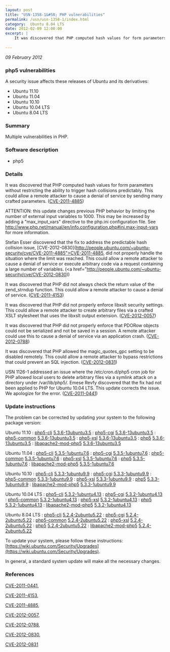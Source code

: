 ```yaml
---
layout: post
title: "USN-1358-1&#58; PHP vulnerabilities"
permalink: /usn/usn-1358-1/index.html
category:  Ubuntu 8.04 LTS
date: 2012-02-09 12:00:00
excerpt: |
    It was discovered that PHP computed hash values for form parameters without restricting the ability to trigger hash collisions predictably. This could allow a remote attacker to cause a denial of service by sending many crafted parameters. ([CVE-2011-4885](http://people.ubuntu.com/~ubuntu-security/cve/CVE-2011-4885))
    
--- 
```

 
 

*09 February 2012*

### php5 vulnerabilities

A security issue affects these releases of Ubuntu and its derivatives:

* Ubuntu 11.10
* Ubuntu 11.04
* Ubuntu 10.10
* Ubuntu 10.04 LTS
* Ubuntu 8.04 LTS

### Summary

Multiple vulnerabilities in PHP. 

### Software description

* php5 

### Details

It was discovered that PHP computed hash values for form parameters without restricting the ability to trigger hash collisions predictably. This could allow a remote attacker to cause a denial of service by sending many crafted parameters. ([CVE-2011-4885](http://people.ubuntu.com/~ubuntu-security/cve/CVE-2011-4885))

ATTENTION: this update changes previous PHP behavior by limiting the number of external input variables to 1000. This may be increased by adding a &quot;max_input_vars&quot; directive to the php.ini configuration file. See http://www.php.net/manual/en/info.configuration.php#ini.max-input-vars for more information.

Stefan Esser discovered that the fix to address the predictable hash collision issue, [CVE-2012-0830](http://people.ubuntu.com/~ubuntu-security/cve/CVE-2011-4885">CVE-2011-4885</a>, did not properly handle the situation where the limit was reached. This could allow a remote attacker to cause a denial of service or execute arbitrary code via a request containing a large number of variables. (<a href="http://people.ubuntu.com/~ubuntu-security/cve/CVE-2012-0830))

It was discovered that PHP did not always check the return value of the zend_strndup function. This could allow a remote attacker to cause a denial of service. ([CVE-2011-4153](http://people.ubuntu.com/~ubuntu-security/cve/CVE-2011-4153))

It was discovered that PHP did not properly enforce libxslt security settings. This could allow a remote attacker to create arbitrary files via a crafted XSLT stylesheet that uses the libxslt output extension. ([CVE-2012-0057](http://people.ubuntu.com/~ubuntu-security/cve/CVE-2012-0057))

It was discovered that PHP did not properly enforce that PDORow objects could not be serialized and not be saved in a session. A remote attacker could use this to cause a denial of service via an application crash. ([CVE-2012-0788](http://people.ubuntu.com/~ubuntu-security/cve/CVE-2012-0788))

It was discovered that PHP allowed the magic_quotes_gpc setting to be disabled remotely. This could allow a remote attacker to bypass restrictions that could prevent an SQL injection. ([CVE-2012-0831](http://people.ubuntu.com/~ubuntu-security/cve/CVE-2012-0831))

USN 1126-1 addressed an issue where the /etc/cron.d/php5 cron job for PHP allowed local users to delete arbitrary files via a symlink attack on a directory under /var/lib/php5/. Emese Revfy discovered that the fix had not been applied to PHP for Ubuntu 10.04 LTS. This update corrects the issue. We apologize for the error. ([CVE-2011-0441](http://people.ubuntu.com/~ubuntu-security/cve/CVE-2011-0441)) 

### Update instructions

The problem can be corrected by updating your system to the following package version:

Ubuntu 11.10
 : [php5-cli](https://launchpad.net/ubuntu/+source/php5) <span> [5.3.6-13ubuntu3.5](https://launchpad.net/ubuntu/+source/php5/5.3.6-13ubuntu3.5) </span> 
 : [php5-cgi](https://launchpad.net/ubuntu/+source/php5) <span> [5.3.6-13ubuntu3.5](https://launchpad.net/ubuntu/+source/php5/5.3.6-13ubuntu3.5) </span> 
 : [php5-common](https://launchpad.net/ubuntu/+source/php5) <span> [5.3.6-13ubuntu3.5](https://launchpad.net/ubuntu/+source/php5/5.3.6-13ubuntu3.5) </span> 
 : [php5-xsl](https://launchpad.net/ubuntu/+source/php5) <span> [5.3.6-13ubuntu3.5](https://launchpad.net/ubuntu/+source/php5/5.3.6-13ubuntu3.5) </span> 
 : [php5](https://launchpad.net/ubuntu/+source/php5) <span> [5.3.6-13ubuntu3.5](https://launchpad.net/ubuntu/+source/php5/5.3.6-13ubuntu3.5) </span> 
 : [libapache2-mod-php5](https://launchpad.net/ubuntu/+source/php5) <span> [5.3.6-13ubuntu3.5](https://launchpad.net/ubuntu/+source/php5/5.3.6-13ubuntu3.5) </span> 

Ubuntu 11.04
 : [php5-cli](https://launchpad.net/ubuntu/+source/php5) <span> [5.3.5-1ubuntu7.6](https://launchpad.net/ubuntu/+source/php5/5.3.5-1ubuntu7.6) </span> 
 : [php5-cgi](https://launchpad.net/ubuntu/+source/php5) <span> [5.3.5-1ubuntu7.6](https://launchpad.net/ubuntu/+source/php5/5.3.5-1ubuntu7.6) </span> 
 : [php5-common](https://launchpad.net/ubuntu/+source/php5) <span> [5.3.5-1ubuntu7.6](https://launchpad.net/ubuntu/+source/php5/5.3.5-1ubuntu7.6) </span> 
 : [php5-xsl](https://launchpad.net/ubuntu/+source/php5) <span> [5.3.5-1ubuntu7.6](https://launchpad.net/ubuntu/+source/php5/5.3.5-1ubuntu7.6) </span> 
 : [php5](https://launchpad.net/ubuntu/+source/php5) <span> [5.3.5-1ubuntu7.6](https://launchpad.net/ubuntu/+source/php5/5.3.5-1ubuntu7.6) </span> 
 : [libapache2-mod-php5](https://launchpad.net/ubuntu/+source/php5) <span> [5.3.5-1ubuntu7.6](https://launchpad.net/ubuntu/+source/php5/5.3.5-1ubuntu7.6) </span> 

Ubuntu 10.10
 : [php5-cli](https://launchpad.net/ubuntu/+source/php5) <span> [5.3.3-1ubuntu9.9](https://launchpad.net/ubuntu/+source/php5/5.3.3-1ubuntu9.9) </span> 
 : [php5-cgi](https://launchpad.net/ubuntu/+source/php5) <span> [5.3.3-1ubuntu9.9](https://launchpad.net/ubuntu/+source/php5/5.3.3-1ubuntu9.9) </span> 
 : [php5-common](https://launchpad.net/ubuntu/+source/php5) <span> [5.3.3-1ubuntu9.9](https://launchpad.net/ubuntu/+source/php5/5.3.3-1ubuntu9.9) </span> 
 : [php5-xsl](https://launchpad.net/ubuntu/+source/php5) <span> [5.3.3-1ubuntu9.9](https://launchpad.net/ubuntu/+source/php5/5.3.3-1ubuntu9.9) </span> 
 : [php5](https://launchpad.net/ubuntu/+source/php5) <span> [5.3.3-1ubuntu9.9](https://launchpad.net/ubuntu/+source/php5/5.3.3-1ubuntu9.9) </span> 
 : [libapache2-mod-php5](https://launchpad.net/ubuntu/+source/php5) <span> [5.3.3-1ubuntu9.9](https://launchpad.net/ubuntu/+source/php5/5.3.3-1ubuntu9.9) </span> 

Ubuntu 10.04 LTS
 : [php5-cli](https://launchpad.net/ubuntu/+source/php5) <span> [5.3.2-1ubuntu4.13](https://launchpad.net/ubuntu/+source/php5/5.3.2-1ubuntu4.13) </span> 
 : [php5-cgi](https://launchpad.net/ubuntu/+source/php5) <span> [5.3.2-1ubuntu4.13](https://launchpad.net/ubuntu/+source/php5/5.3.2-1ubuntu4.13) </span> 
 : [php5-common](https://launchpad.net/ubuntu/+source/php5) <span> [5.3.2-1ubuntu4.13](https://launchpad.net/ubuntu/+source/php5/5.3.2-1ubuntu4.13) </span> 
 : [php5-xsl](https://launchpad.net/ubuntu/+source/php5) <span> [5.3.2-1ubuntu4.13](https://launchpad.net/ubuntu/+source/php5/5.3.2-1ubuntu4.13) </span> 
 : [php5](https://launchpad.net/ubuntu/+source/php5) <span> [5.3.2-1ubuntu4.13](https://launchpad.net/ubuntu/+source/php5/5.3.2-1ubuntu4.13) </span> 
 : [libapache2-mod-php5](https://launchpad.net/ubuntu/+source/php5) <span> [5.3.2-1ubuntu4.13](https://launchpad.net/ubuntu/+source/php5/5.3.2-1ubuntu4.13) </span> 

Ubuntu 8.04 LTS
 : [php5-cli](https://launchpad.net/ubuntu/+source/php5) <span> [5.2.4-2ubuntu5.22](https://launchpad.net/ubuntu/+source/php5/5.2.4-2ubuntu5.22) </span> 
 : [php5-cgi](https://launchpad.net/ubuntu/+source/php5) <span> [5.2.4-2ubuntu5.22](https://launchpad.net/ubuntu/+source/php5/5.2.4-2ubuntu5.22) </span> 
 : [php5-common](https://launchpad.net/ubuntu/+source/php5) <span> [5.2.4-2ubuntu5.22](https://launchpad.net/ubuntu/+source/php5/5.2.4-2ubuntu5.22) </span> 
 : [php5-xsl](https://launchpad.net/ubuntu/+source/php5) <span> [5.2.4-2ubuntu5.22](https://launchpad.net/ubuntu/+source/php5/5.2.4-2ubuntu5.22) </span> 
 : [php5](https://launchpad.net/ubuntu/+source/php5) <span> [5.2.4-2ubuntu5.22](https://launchpad.net/ubuntu/+source/php5/5.2.4-2ubuntu5.22) </span> 
 : [libapache2-mod-php5](https://launchpad.net/ubuntu/+source/php5) <span> [5.2.4-2ubuntu5.22](https://launchpad.net/ubuntu/+source/php5/5.2.4-2ubuntu5.22) </span> 

To update your system, please follow these instructions: [https://wiki.ubuntu.com/Security/Upgrades](https://wiki.ubuntu.com/Security/Upgrades).

In general, a standard system update will make all the necessary changes. 

### References

 
 [CVE-2011-0441](http://people.ubuntu.com/~ubuntu-security/cve/CVE-2011-0441), 

 [CVE-2011-4153](http://people.ubuntu.com/~ubuntu-security/cve/CVE-2011-4153), 

 [CVE-2011-4885](http://people.ubuntu.com/~ubuntu-security/cve/CVE-2011-4885), 

 [CVE-2012-0057](http://people.ubuntu.com/~ubuntu-security/cve/CVE-2012-0057), 

 [CVE-2012-0788](http://people.ubuntu.com/~ubuntu-security/cve/CVE-2012-0788), 

 [CVE-2012-0830](http://people.ubuntu.com/~ubuntu-security/cve/CVE-2012-0830), 

 [CVE-2012-0831](http://people.ubuntu.com/~ubuntu-security/cve/CVE-2012-0831)
 

